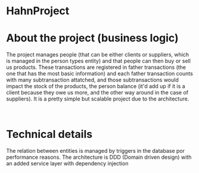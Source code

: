 # HahnProject

# About the project (business logic)
The project manages people (that can be either clients or suppliers, which is managed in the person types entity) and that people can then buy or sell us products.
These transactions are registered in father transactions (the one that has the most basic information) and each father transaction counts with many subtransaction attatched, and those subtransactions would impact the stock of the products, the person balance (it'd add up if it is a client because they owe us more, and the other way around in the case of suppliers).
It is a pretty simple but scalable project due to the architecture.

<br/>

# Technical details
The relation between entities is managed by triggers in the database por performance reasons. The architecture is DDD (Domain driven design) with an added service layer with dependency injection
